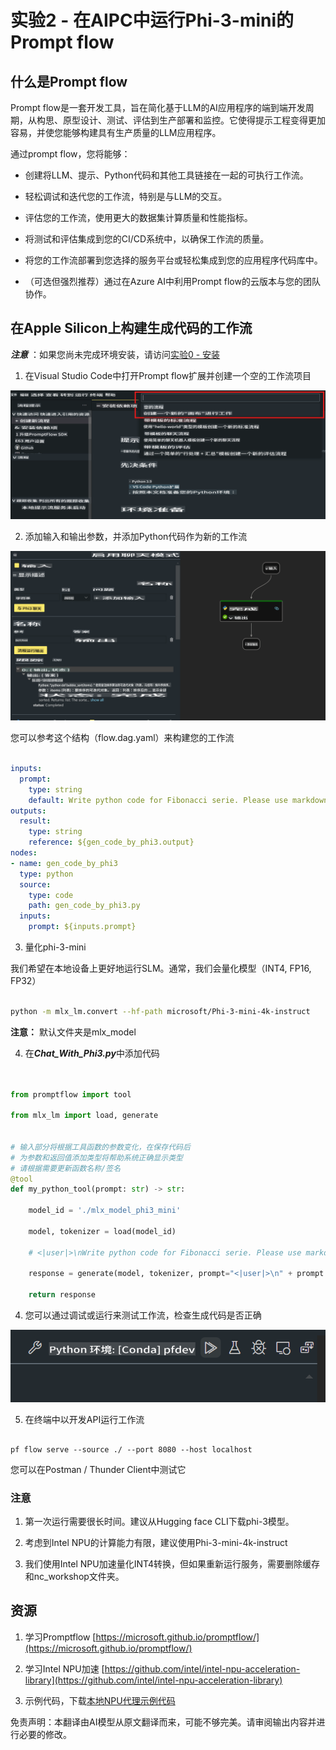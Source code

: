 # **实验2 - 在AIPC中运行Phi-3-mini的Prompt flow**

## **什么是Prompt flow**

Prompt flow是一套开发工具，旨在简化基于LLM的AI应用程序的端到端开发周期，从构思、原型设计、测试、评估到生产部署和监控。它使得提示工程变得更加容易，并使您能够构建具有生产质量的LLM应用程序。

通过prompt flow，您将能够：

- 创建将LLM、提示、Python代码和其他工具链接在一起的可执行工作流。

- 轻松调试和迭代您的工作流，特别是与LLM的交互。

- 评估您的工作流，使用更大的数据集计算质量和性能指标。

- 将测试和评估集成到您的CI/CD系统中，以确保工作流的质量。

- 将您的工作流部署到您选择的服务平台或轻松集成到您的应用程序代码库中。

- （可选但强烈推荐）通过在Azure AI中利用Prompt flow的云版本与您的团队协作。



## **在Apple Silicon上构建生成代码的工作流**

***注意*** ：如果您尚未完成环境安装，请访问[实验0 - 安装](./01.Installations.md)

1. 在Visual Studio Code中打开Prompt flow扩展并创建一个空的工作流项目

![create](../../../../../../../translated_images/pf_create.626fd367cf0ac7981e0731fdfc70fa46df0826f9eaf57c22f07908817ede14d3.zh.png)

2. 添加输入和输出参数，并添加Python代码作为新的工作流

![flow](../../../../../../../translated_images/pf_flow.f2d64298a737b204ec7b33604538c97d4fffe9e07e74bad1c162e88e026d3dfa.zh.png)


您可以参考这个结构（flow.dag.yaml）来构建您的工作流

```yaml

inputs:
  prompt:
    type: string
    default: Write python code for Fibonacci serie. Please use markdown as output
outputs:
  result:
    type: string
    reference: ${gen_code_by_phi3.output}
nodes:
- name: gen_code_by_phi3
  type: python
  source:
    type: code
    path: gen_code_by_phi3.py
  inputs:
    prompt: ${inputs.prompt}


```

3. 量化phi-3-mini

我们希望在本地设备上更好地运行SLM。通常，我们会量化模型（INT4, FP16, FP32）


```bash

python -m mlx_lm.convert --hf-path microsoft/Phi-3-mini-4k-instruct

```

**注意：** 默认文件夹是mlx_model 

4. 在***Chat_With_Phi3.py***中添加代码


```python


from promptflow import tool

from mlx_lm import load, generate


# 输入部分将根据工具函数的参数变化，在保存代码后
# 为参数和返回值添加类型将帮助系统正确显示类型
# 请根据需要更新函数名称/签名
@tool
def my_python_tool(prompt: str) -> str:

    model_id = './mlx_model_phi3_mini'

    model, tokenizer = load(model_id)

    # <|user|>\nWrite python code for Fibonacci serie. Please use markdown as output<|end|>\n<|assistant|>

    response = generate(model, tokenizer, prompt="<|user|>\n" + prompt  + "<|end|>\n<|assistant|>", max_tokens=2048, verbose=True)

    return response


```

4. 您可以通过调试或运行来测试工作流，检查生成代码是否正确

![RUN](../../../../../../../translated_images/pf_run.57c3f9e7e7052ff85850b8f06648c7d5b4d2ac9f4796381fd8d29b1a41e1f705.zh.png)

5. 在终端中以开发API运行工作流

```

pf flow serve --source ./ --port 8080 --host localhost   

```

您可以在Postman / Thunder Client中测试它


### **注意**

1. 第一次运行需要很长时间。建议从Hugging face CLI下载phi-3模型。

2. 考虑到Intel NPU的计算能力有限，建议使用Phi-3-mini-4k-instruct

3. 我们使用Intel NPU加速量化INT4转换，但如果重新运行服务，需要删除缓存和nc_workshop文件夹。



## **资源**

1. 学习Promptflow [https://microsoft.github.io/promptflow/](https://microsoft.github.io/promptflow/)

2. 学习Intel NPU加速 [https://github.com/intel/intel-npu-acceleration-library](https://github.com/intel/intel-npu-acceleration-library)

3. 示例代码，下载[本地NPU代理示例代码](../../../../../../../code/07.Lab/01/AIPC/local-npu-agent)

免责声明：本翻译由AI模型从原文翻译而来，可能不够完美。请审阅输出内容并进行必要的修改。